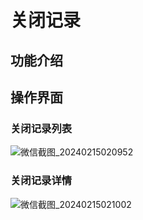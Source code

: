# 关闭记录

## 功能介绍

## 操作界面
### 关闭记录列表
![微信截图_20240215020952](https://jsd.cdn.zzko.cn/gh/xxm1995/bootx-img@master/daxpay/微信截图_20240215020952.6g1sulzvab00.webp)

### 关闭记录详情
![微信截图_20240215021002](https://jsd.cdn.zzko.cn/gh/xxm1995/bootx-img@master/daxpay/微信截图_20240215021002.2gdl33dx67k0.webp)
